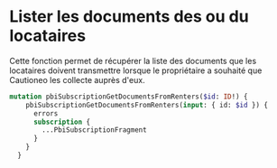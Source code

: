 # Lister les documents des ou du  locataires

Cette fonction permet de récupérer la liste des documents que les locataires doivent transmettre lorsque le propriétaire a souhaité que Cautioneo les collecte auprès d'eux.

```graphql
mutation pbiSubscriptionGetDocumentsFromRenters($id: ID!) {
    pbiSubscriptionGetDocumentsFromRenters(input: { id: $id }) {
      errors
      subscription {
        ...PbiSubscriptionFragment
      }
    }
  }
```
